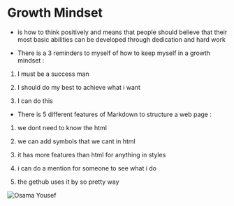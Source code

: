 # Growth Mindset
* is how to think positively and means that people should believe that their most basic abilities can be developed through dedication and hard work

* There is a 3 reminders to myself of how to keep myself in a growth mindset :

1. I must be a success man

2. I should do my best to achieve what i want

3. I can do this

* There is 5 different features of Markdown to structure a web page :

1. we dont need to know the html

2. we can add symbols that we cant in html 

3. it has more features than html for anything in styles

4. i can do a mention for someone to see what i do

5. the gethub uses it by so pretty way


![Osama Yousef](https://scontent.famm2-2.fna.fbcdn.net/v/t31.0-0/p640x640/16299813_1087917341335079_5566018892039001048_o.jpg?_nc_cat=105&_nc_ohc=-OM27s33cF8AX__G4Ff&_nc_ht=scontent.famm2-2.fna&_nc_tp=6&oh=b6776a1e0632ff81ebdcfafc30ff01ca&oe=5E8E0857)




